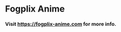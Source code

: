 ﻿# Fogplix Anime
 ### Visit <a href="https://fogplix-anime.com">https://fogplix-anime.com</a> for more info.
